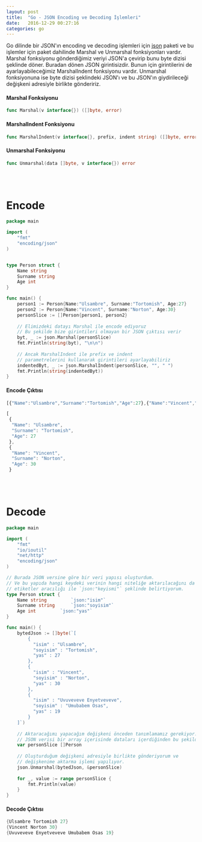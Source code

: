 ```yaml
---
layout: post
title:  "Go - JSON Encoding ve Decoding İşlemleri"
date:   2016-12-29 00:27:16
categories: go
---
```



Go dilinde bir JSON'ın encoding ve decoding işlemleri için [json](https://golang.org/pkg/encoding/json/) paketi ve bu işlemler için paket dahilinde Marshal ve Unmarshal fonksiyonları vardır. Marshal fonksiyonu gönderdiğimiz veriyi JSON'a çevirip bunu byte dizisi şeklinde döner. Buradan dönen JSON girintisizdir. Bunun için girintilerini de ayarlayabileceğimiz MarshalIndent fonksiyonu vardır. Unmarshal fonksiyonuna ise byte dizisi şeklindeki JSON'ı ve bu JSON'ın giydirileceği değişkeni adresiyle birlikte göndeririz.


#### Marshal Fonksiyonu
```go
func Marshal(v interface{}) ([]byte, error)
```

#### MarshalIndent Fonksiyonu
```go
func MarshalIndent(v interface{}, prefix, indent string) ([]byte, error)
```

#### Unmarshal Fonksiyonu
```go
func Unmarshal(data []byte, v interface{}) error
```

<br><br>

# Encode

```go
package main

import (
	"fmt"
	"encoding/json"
)


type Person struct {
	Name string
	Surname string	
	Age int
}

func main() {
	person1 := Person{Name:"Ulsambre", Surname:"Tortomish", Age:27}
	person2 := Person{Name:"Vincent", Surname:"Norton", Age:30}
	personSlice := []Person{person1, person2}
	
	// Elimizdeki datayı Marshal ile encode ediyoruz
	// Bu şekilde bize girintileri olmayan bir JSON çıktısı verir
	byt, _ := json.Marshal(personSlice)
	fmt.Println(string(byt), "\n\n")
	
	// Ancak MarshalIndent ile prefix ve indent
	// parametrelerini kullanarak girintileri ayarlayabiliriz
	indentedByt, _ := json.MarshalIndent(personSlice, "", " ")
	fmt.Println(string(indentedByt))
}

```

#### Encode Çıktısı

```javascript
[{"Name":"Ulsambre","Surname":"Tortomish","Age":27},{"Name":"Vincent","Surname":"Norton","Age":30}] 

[
 {
  "Name": "Ulsambre",
  "Surname": "Tortomish",
  "Age": 27
 },
 {
  "Name": "Vincent",
  "Surname": "Norton",
  "Age": 30
 }
```

<br><br>

# Decode

```go
package main

import (
	"fmt"
	"io/ioutil"
	"net/http"
	"encoding/json"
)

// Burada JSON versine göre bir veri yapısı oluşturdum.
// Ve bu yapıda hangi keydeki verinin hangi niteliğe aktarılacağını da
// etiketler aracılığı ile `json:"keyismi"` şeklinde belirtiyorum.
type Person struct {
	Name string 		`json:"isim"`
	Surname string		`json:"soyisim"`
	Age int			`json:"yas"`
}

func main() {
	bytedJson := []byte(`[
		{
		  "isim" : "Ulsambre",
		  "soyisim" : "Tortomish",
		  "yas" : 27
		},
		{
		  "isim" : "Vincent",
		  "soyisim" : "Norton",
		  "yas" : 30
		},
		{
		  "isim" : "Uvuveveve Enyetveveve",
		  "soyisim" : "Umubabem Osas",
		  "yas" : 19
		}
	]`)
	
	// Aktaracağımı yapacağım değişkeni önceden tanımlamamız gerekiyor.
	// JSON verisi bir array içerisinde dataları içerdiğinden bu şekilde tanımlıyorum.
	var personSlice []Person
	
	// Oluşturduğum değişkeni adresiyle birlikte gönderiyorum ve
	// değişkenime aktarma işlemi yapılıyor.
	json.Unmarshal(bytedJson, &personSlice)
	
	for _, value := range personSlice {
		fmt.Println(value)
	}
}
```

#### Decode Çıktısı

```go
{Ulsambre Tortomish 27}
{Vincent Norton 30}
{Uvuveveve Enyetveveve Umubabem Osas 19}
```

